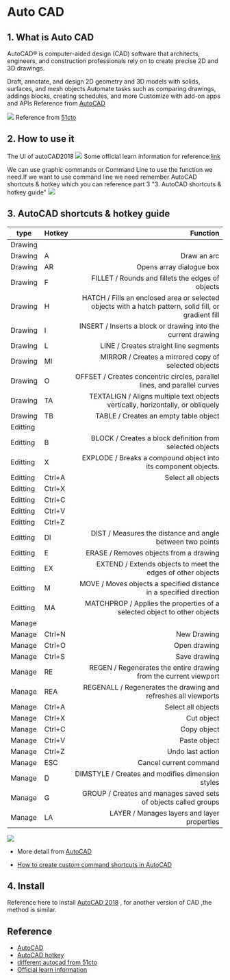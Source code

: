 # Auto CAD 
## 1. What is Auto CAD
AutoCAD® is computer-aided design (CAD) software that architects, engineers, and construction professionals rely on to create precise 2D and 3D drawings.

Draft, annotate, and design 2D geometry and 3D models with solids, surfaces, and mesh objects
Automate tasks such as comparing drawings, addings blocks, creating schedules, and more
Customize with add-on apps and APIs
Reference from [AutoCAD](https://www.autodesk.com/products/autocad/overview?plc=ACDIST&term=1-YEAR&support=ADVANCED&quantity=1)

![](https://gitlab.com/picbed/bed/uploads/05f7c9b4c1ff67357f62df448f8970fe/620e0b2bed607cdfc94715d6f6b15b59.jpg
)
Reference from [51cto](https://blog.51cto.com/jettcai/2286072)
## 2. How to use it 
The UI of autoCAD2018
![](https://gitlab.com/picbed/bed/uploads/38a5adf67eed15762f3d698b96283c52/WX20200422-055038_2x.png)
Some official learn information for reference:[link](https://knowledge.autodesk.com/support/autocad/learn?sort=score)

We can use graphic commands or Command Line to use the function we need.If we want to use command line we need remember AutoCAD shortcuts & hotkey which you  can reference part 3 "3. AutoCAD shortcuts & hotkey guide"
![](https://gitlab.com/picbed/bed/uploads/ad6b7611fe7d4cc746a651061354af76/command.png
)
## 3. AutoCAD shortcuts & hotkey guide


|type|Hotkey       |   Function | 
| ------------- |------------ | -----:|	
|Drawing|
|Drawing |A     |  Draw an arc|
| Drawing|AR| Opens array dialogue box|  	
| Drawing|F  |FILLET / Rounds and fillets the edges of objects| 
| Drawing|  H|HATCH / Fills an enclosed area or selected objects with a hatch pattern, solid fill, or gradient fill| 
| Drawing| I |INSERT / Inserts a block or drawing into the current drawing| 
| Drawing| L |LINE / Creates straight line segments| 
| Drawing|  MI|MIRROR / Creates a mirrored copy of selected objects| 
| Drawing| O |OFFSET / Creates concentric circles, parallel lines, and parallel curves| 
| Drawing| TA |TEXTALIGN / Aligns multiple text objects vertically, horizontally, or obliquely| 
| Drawing|TB  |TABLE / Creates an empty table object| 
|Editting||| 
|Editting|B |BLOCK / Creates a block definition from selected objects| 
|Editting|X |EXPLODE / Breaks a compound object into its component objects.| 
|Editting|Ctrl+A|Select all objects| 
|Editting|Ctrl+X|| 
|Editting|Ctrl+C|| 
|Editting|Ctrl+V|| 
|Editting|Ctrl+Z|| 
|Editting|DI|DIST / Measures the distance and angle between two points| 
|Editting|E|ERASE / Removes objects from a drawing| 
|Editting|EX|EXTEND / Extends objects to meet the edges of other objects| 
|Editting|M|MOVE / Moves objects a specified distance in a specified direction| 
|Editting|MA|MATCHPROP / Applies the properties of a selected object to other objects| 
|Manage|| 
|Manage|Ctrl+N|New Drawing| 
|Manage|Ctrl+O|Open drawing|
|Manage|Ctrl+S|Save drawing| 
|Manage|RE|REGEN / Regenerates the entire drawing from the current viewport| 
|Manage|REA|REGENALL / Regenerates the drawing and refreshes all viewports| 
|Manage|Ctrl+A|Select all objects| 
|Manage|Ctrl+X|Cut object| 
|Manage|Ctrl+C|Copy object| 
|Manage|Ctrl+V|Paste object| 
|Manage|Ctrl+Z|Undo last action| 
|Manage|ESC|Cancel current command| 
|Manage|D|DIMSTYLE / Creates and modifies dimension styles| 
|Manage|G|GROUP / Creates and manages saved sets of objects called groups| 
|Manage|LA|LAYER / Manages layers and layer properties| 





![](https://gitlab.com/picbed/bed/uploads/a7fb299fc8c8eb4e76f6962fc28afe00/SHORTCUT.png)

* More detail from [AutoCAD](https://www.autodesk.com/shortcuts/autocad)

* [How to create custom command shortcuts in AutoCAD](https://knowledge.autodesk.com/support/autocad/learn-explore/caas/sfdcarticles/sfdcarticles/Creating-a-keyboard-shortcut-in-AutoCAD.html)

## 4. Install
Reference here to install [AutoCAD 2018](http://www.downza.cn/soft/270697.html) , for another version of CAD ,the method is similar. 


## Reference
* [AutoCAD](https://www.autodesk.com/products/autocad/overview?plc=ACDIST&term=1-YEAR&support=ADVANCED&quantity=1)
* [AutoCAD hotkey](https://www.autodesk.com/shortcuts/autocad)
* [different autocad from 51cto](https://blog.51cto.com/jettcai/2286072)
* [Official learn information](https://knowledge.autodesk.com/support/autocad/learn?sort=score)